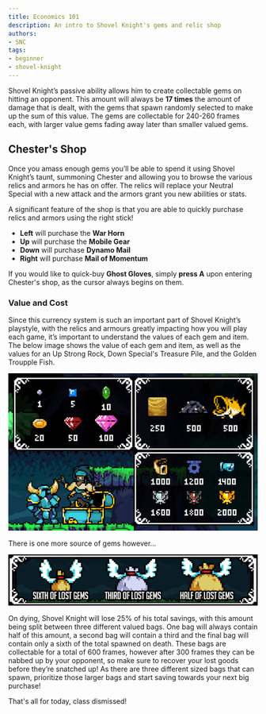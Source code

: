 ```yaml
---
title: Economics 101
description: An intro to Shovel Knight's gems and relic shop
authors:
- SNC
tags:
- beginner
- shovel-knight
---
```


Shovel Knight’s passive ability allows him to create collectable gems on hitting an opponent. This amount will always be **17 times** the amount of damage that is dealt, with the gems that spawn randomly selected to make up the sum of this value. The gems are collectable for 240-260 frames each, with larger value gems fading away later than smaller valued gems.

## Chester's Shop

Once you amass enough gems you’ll be able to spend it using Shovel Knight’s taunt, summoning Chester and allowing you to browse the various relics and armors he has on offer. The relics will replace your Neutral Special with a new attack and the armors grant you new abilities or stats. 

A significant feature of the shop is that you are able to quickly purchase relics and armors using the right stick!

- **Left** will purchase the **War Horn**
- **Up** will purchase the **Mobile Gear**
- **Down** will purchase **Dynamo Mail**
- **Right** will purchase **Mail of Momentum**

If you would like to quick-buy **Ghost Gloves**, simply **press A** upon entering Chester's shop, as the cursor always begins on them.

### Value and Cost

Since this currency system is such an important part of Shovel Knight’s playstyle, with the relics and armours greatly impacting how you will play each game, it’s important to understand the values of each gem and item. The below image shows the value of each gem and item, as well as the values for an Up Strong Rock, Down Special's Treasure Pile, and the Golden Troupple Fish. 

![](values.png)

There is one more source of gems however…

![](money-bags.png)

On dying, Shovel Knight will lose 25% of his total savings, with this amount being split between three different valued bags. One bag will always contain half of this amount, a second bag will contain a third and the final bag will contain only a sixth of the total spawned on death. These bags are collectable for a total of 600 frames, however after 300 frames they can be nabbed up by your opponent, so make sure to recover your lost goods before they’re snatched up! As there are three different sized bags that can spawn, prioritize those larger bags and start saving towards your next big purchase!

That's all for today, class dismissed!

